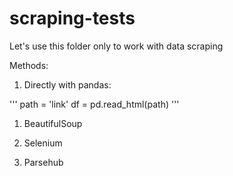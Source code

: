 # scraping-tests

Let's use this folder only to work with data scraping

Methods:

1. Directly with pandas:

'''
path = 'link'
df = pd.read_html(path)
'''

1. BeautifulSoup

1. Selenium

1. Parsehub